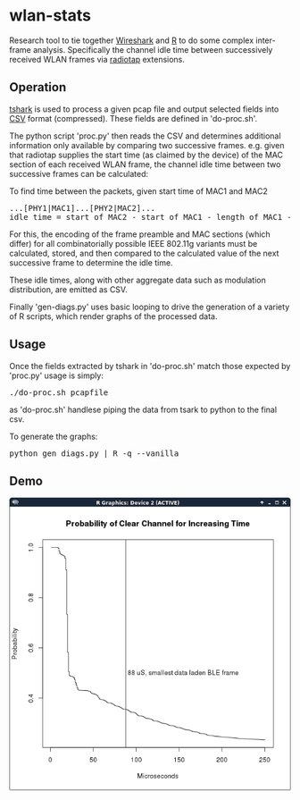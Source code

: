 wlan-stats
==========

Research tool to tie together [Wireshark](https://www.wireshark.org/) and [R](http://www.r-project.org/) to do some complex inter-frame analysis. Specifically the channel idle time between successively received WLAN frames via [radiotap](http://www.radiotap.org/) extensions.

Operation
--------
[tshark](https://www.wireshark.org/docs/man-pages/tshark.html) is used to process a given pcap file and output selected fields into [CSV](https://en.wikipedia.org/wiki/Comma-separated_values) format (compressed).
 These fields are defined in 'do-proc.sh'.

 The python script 'proc.py' then reads the CSV and determines additional information only available by comparing two successive frames. e.g. given that radiotap supplies the start time (as claimed by the device) of the MAC section of each received WLAN frame, the channel idle time between two successive frames can be calculated:


To find time between the packets, given start time of MAC1 and MAC2
<pre>
...[PHY1|MAC1]...[PHY2|MAC2]...
idle_time = start of MAC2 - start of MAC1 - length of MAC1 - length of PHY2
</pre>

For this, the encoding of the frame preamble and MAC sections (which differ) for all combinatorially possible IEEE 802.11g variants must be calculated, stored, and then compared to the calculated value of the next successive frame to determine the idle time.

These idle times, along with other aggregate data such as modulation distribution, are emitted as CSV.

Finally 'gen-diags.py' uses basic looping to drive the generation of a variety of R scripts, which render graphs of the processed data.

Usage
-----
Once the fields extracted by tshark in 'do-proc.sh' match those expected by 'proc.py' usage is simply:
<pre>./do-proc.sh pcapfile</pre>

as 'do-proc.sh' handlese piping the data from tsark to python to the final csv.

To generate the graphs:
<pre>python gen_diags.py | R -q --vanilla</pre>

Demo
----
![demo output](https://raw.githubusercontent.com/hughobrien/wlan-stats/master/demo.png)
